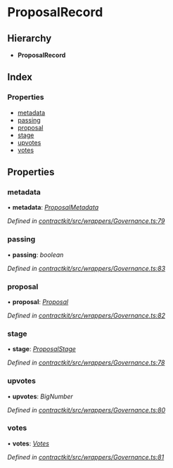 # ProposalRecord

## Hierarchy

* **ProposalRecord**

## Index

### Properties

* [metadata](_wrappers_governance_.proposalrecord.md#metadata)
* [passing](_wrappers_governance_.proposalrecord.md#passing)
* [proposal](_wrappers_governance_.proposalrecord.md#proposal)
* [stage](_wrappers_governance_.proposalrecord.md#stage)
* [upvotes](_wrappers_governance_.proposalrecord.md#upvotes)
* [votes](_wrappers_governance_.proposalrecord.md#votes)

## Properties

### metadata

• **metadata**: [_ProposalMetadata_](_wrappers_governance_.proposalmetadata.md)

_Defined in_ [_contractkit/src/wrappers/Governance.ts:79_](https://github.com/celo-org/celo-monorepo/blob/master/packages/contractkit/src/wrappers/Governance.ts#L79)

### passing

• **passing**: _boolean_

_Defined in_ [_contractkit/src/wrappers/Governance.ts:83_](https://github.com/celo-org/celo-monorepo/blob/master/packages/contractkit/src/wrappers/Governance.ts#L83)

### proposal

• **proposal**: [_Proposal_](../external-modules/_wrappers_governance_.md#proposal)

_Defined in_ [_contractkit/src/wrappers/Governance.ts:82_](https://github.com/celo-org/celo-monorepo/blob/master/packages/contractkit/src/wrappers/Governance.ts#L82)

### stage

• **stage**: [_ProposalStage_](../enums/_wrappers_governance_.proposalstage.md)

_Defined in_ [_contractkit/src/wrappers/Governance.ts:78_](https://github.com/celo-org/celo-monorepo/blob/master/packages/contractkit/src/wrappers/Governance.ts#L78)

### upvotes

• **upvotes**: _BigNumber_

_Defined in_ [_contractkit/src/wrappers/Governance.ts:80_](https://github.com/celo-org/celo-monorepo/blob/master/packages/contractkit/src/wrappers/Governance.ts#L80)

### votes

• **votes**: [_Votes_](_wrappers_governance_.votes.md)

_Defined in_ [_contractkit/src/wrappers/Governance.ts:81_](https://github.com/celo-org/celo-monorepo/blob/master/packages/contractkit/src/wrappers/Governance.ts#L81)

